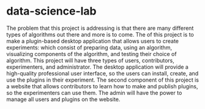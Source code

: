 # data-science-lab
The problem that this project is addressing is that there are many different types of algorithms out there and more is to come. The of this project is to make a plugin-based desktop application that allows users to create experiments: which consist of preparing data, using an algorithm, visualizing components of the algorithm, and testing their choice of algorithm. This project will have three types of users, contributors, experimenters, and administrator. The desktop application will provide a high-quality professional user interface, so the users can install, create, and use the plugins in their experiment. The second component of this project is a website that allows contributors to learn how to make and publish plugins, so the experimenters can use them. The admin will have the power to manage all users and plugins on the website.

